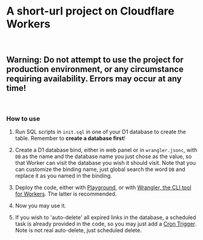 # A short-url project on Cloudflare Workers

<br/>

## Warning: Do not attempt to use the project for production environment, or any circumstance requiring availability. Errors may occur at any time!

<br/>

### How to use

1. Run SQL scripts in `init.sql` in one of your D1 database to create the table. Remember to **create a database first**!

2. Create a D1 database bind, either in web panel or in `wrangler.jsonc`, with `DB` as the name and the database name you just chose as the value, so that Worker can visit the database you wish it should visit.
   Note that you can customize the binding name, just global search the word `DB` and replace it as you named in the binding.

3. Deploy the code, either with [Playground](https://workers.cloudflare.com/playground), or with [Wrangler, the CLI tool for Workers](https://developers.cloudflare.com/workers/wrangler/). The latter is recommended.

4. Now you may use it.

5. If you wish to 'auto-delete' all expired links in the database, a scheduled task is already provided in the code, so you may just add a [Cron Trigger](https://developers.cloudflare.com/workers/configuration/cron-triggers/). Note is not real auto-delete, just scheduled delete.




